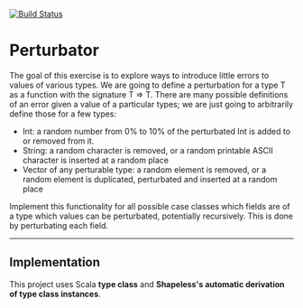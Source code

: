 [![Build Status](https://travis-ci.org/HimanshuArora1234/Perturbator.svg?branch=master)](https://travis-ci.org/HimanshuArora1234/Perturbator)


# Perturbator

The goal of this exercise is to explore ways to introduce little errors to values of various types.
We are going to define a perturbation for a type T as a function with the signature T => T.
There are many possible definitions of an error given a value of a particular types; we are just going to arbitrarily define those for a few types:
- Int: a random number from 0% to 10% of the perturbated Int is added to or removed from it.
- String: a random character is removed, or a random printable ASCII character is inserted at a random place
- Vector of any perturable type: a random element is removed, or a random element is duplicated, perturbated and inserted at a random place

Implement this functionality for all possible case classes which fields are of a type which values can be perturbated, potentially recursively. This is done by perturbating each field.

-------------------------------------------------------------------

## Implementation

This project uses Scala **type class** and **Shapeless's automatic derivation of type class instances**.


